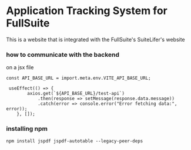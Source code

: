 # Application Tracking System for FullSuite
This is a website that is integrated with the FullSuite's SuiteLifer's website

### how to communicate with the backend
on a jsx file
```
const API_BASE_URL = import.meta.env.VITE_API_BASE_URL; 

 useEffect(() => {
        axios.get(`${API_BASE_URL}/test-api`)
            .then(response => setMessage(response.data.message))
            .catch(error => console.error("Error fetching data:", error));
    }, []);
```

### installing npm
```
npm install jspdf jspdf-autotable --legacy-peer-deps
```
